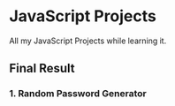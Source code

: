 # JavaScript Projects
All my JavaScript Projects while learning it.

## Final Result
### 1. Random Password Generator
